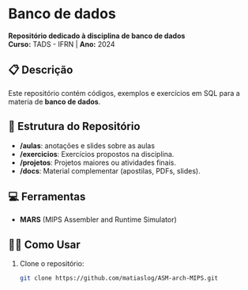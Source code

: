# Banco de dados

**Repositório dedicado à disciplina de banco de dados**  
**Curso:** TADS - IFRN | **Ano:** 2024  

## 📋 Descrição  
Este repositório contém códigos, exemplos e exercícios em SQL para a materia de **banco de dados**.

## 📂 Estrutura do Repositório  
- **/aulas**: anotações e slides sobre as aulas
- **/exercicios**: Exercícios propostos na disciplina.  
- **/projetos**: Projetos maiores ou atividades finais.  
- **/docs**: Material complementar (apostilas, PDFs, slides).  

## 💻 Ferramentas
- **MARS** (MIPS Assembler and Runtime Simulator)  


## 🧑‍🎓 Como Usar  
1. Clone o repositório:  
   ```bash
   git clone https://github.com/matiaslog/ASM-arch-MIPS.git
